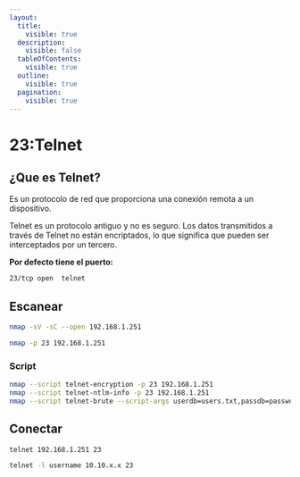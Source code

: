 ```yaml
---
layout:
  title:
    visible: true
  description:
    visible: false
  tableOfContents:
    visible: true
  outline:
    visible: true
  pagination:
    visible: true
---
```


# 23:Telnet

## ¿Que es Telnet?

Es un protocolo de red que proporciona una conexión remota a un dispositivo.

Telnet es un protocolo antiguo y no es seguro. Los datos transmitidos a través de Telnet no están encriptados, lo que significa que pueden ser interceptados por un tercero.

**Por defecto tiene el puerto:**

```bash
23/tcp open  telnet
```

## Escanear

```bash
nmap -sV -sC --open 192.168.1.251
```

```bash
nmap -p 23 192.168.1.251
```

### Script

```bash
nmap --script telnet-encryption -p 23 192.168.1.251
nmap --script telnet-ntlm-info -p 23 192.168.1.251
nmap --script telnet-brute --script-args userdb=users.txt,passdb=passwords.txt,telnet-brute.timeout=8s -p 23 192.168.1.251
```

## Conectar

```bash
telnet 192.168.1.251 23
```

```bash
telnet -l username 10.10.x.x 23
```
